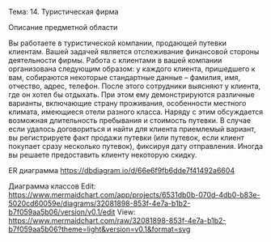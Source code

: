 Тема:
14. Туристическая фирма

Описание предметной области

Вы работаете в туристической компании, продающей путевки клиентам. Вашей задачей является отслеживание финансовой стороны деятельности фирмы. Работа с клиентами в вашей компании организована следующим образом: у каждого клиента, пришедшего к вам, собираются некоторые стандартные данные – фамилия, имя, отчество, адрес, телефон. После этого сотрудники выясняют у клиента, где он хотел бы отдыхать. При этом ему демонстрируются различные варианты, включающие страну проживания, особенности местного климата, имеющиеся отели разного класса. Наряду с этим обсуждается возможная длительность пребывания и стоимость путевки. В случае если удалось договориться и найти для клиента приемлемый вариант, вы регистрируете факт продажи путевки (или путевок, если клиент покупает сразу несколько путевок), фиксируя дату отправления. Иногда вы решаете предоставить клиенту некоторую скидку.

ER диаграмма https://dbdiagram.io/d/66e6f9fb6dde7f41492a6604

Диаграмма классов 
Edit: https://www.mermaidchart.com/app/projects/6531db0b-070d-4db0-b83e-5020cd60059e/diagrams/32081898-853f-4e7a-b1b2-b7f059aa5b06/version/v0.1/edit
View: https://www.mermaidchart.com/raw/32081898-853f-4e7a-b1b2-b7f059aa5b06?theme=light&version=v0.1&format=svg
